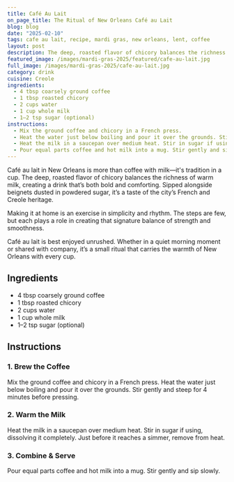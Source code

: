 ```yaml
---
title: Café Au Lait
on_page_title: The Ritual of New Orleans Café au Lait
blog: blog
date: "2025-02-10"
tags: cafe au lait, recipe, mardi gras, new orleans, lent, coffee
layout: post
description: The deep, roasted flavor of chicory balances the richness of warm milk, creating a drink that’s both bold and comforting.
featured_image: /images/mardi-gras-2025/featured/cafe-au-lait.jpg
full_image: /images/mardi-gras-2025/cafe-au-lait.jpg
category: drink
cuisine: Creole
ingredients:
  - 4 tbsp coarsely ground coffee
  - 1 tbsp roasted chicory
  - 2 cups water
  - 1 cup whole milk
  - 1–2 tsp sugar (optional)
instructions:
  - Mix the ground coffee and chicory in a French press.
  - Heat the water just below boiling and pour it over the grounds. Stir gently and steep for 4 minutes before pressing.
  - Heat the milk in a saucepan over medium heat. Stir in sugar if using, dissolving it completely. Just before it reaches a simmer, remove from heat.
  - Pour equal parts coffee and hot milk into a mug. Stir gently and sip slowly.
---
```


Café au lait in New Orleans is more than coffee with milk—it's tradition in a cup. The deep, roasted flavor of chicory balances the richness of warm milk, creating a drink that’s both bold and comforting. Sipped alongside beignets dusted in powdered sugar, it’s a taste of the city’s French and Creole heritage.

Making it at home is an exercise in simplicity and rhythm. The steps are few, but each plays a role in creating that signature balance of strength and smoothness.

Café au lait is best enjoyed unrushed. Whether in a quiet morning moment or shared with company, it’s a small ritual that carries the warmth of New Orleans with every cup.

## Ingredients

- 4 tbsp coarsely ground coffee
- 1 tbsp roasted chicory
- 2 cups water
- 1 cup whole milk
- 1–2 tsp sugar (optional)

## Instructions

### **1. Brew the Coffee**
Mix the ground coffee and chicory in a French press. Heat the water just below boiling and pour it over the grounds. Stir gently and steep for 4 minutes before pressing.

### **2. Warm the Milk**
Heat the milk in a saucepan over medium heat. Stir in sugar if using, dissolving it completely. Just before it reaches a simmer, remove from heat.

### **3. Combine & Serve**
Pour equal parts coffee and hot milk into a mug. Stir gently and sip slowly.
